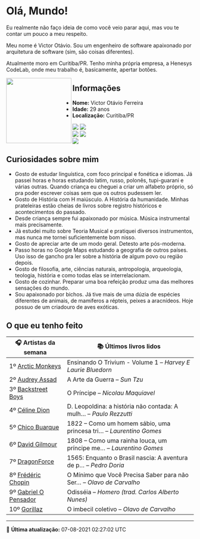 # Olá, Mundo!

Eu realmente não faço ideia de como você veio parar aqui, mas vou te contar um pouco a meu respeito.

Meu nome é Victor Otávio. Sou um engenheiro de software apaixonado por arquitetura de software (sim, são coisas diferentes).

Atualmente moro em Curitiba/PR. Tenho minha própria empresa, a Henesys CodeLab, onde meu trabalho é, basicamente, apertar botões.

<img align="left" src="https://github.com/vctrtvfrrr/vctrtvfrrr/raw/master/octocat.png" alt="" width="175" />

## Informações

- **Nome:** Victor Otávio Ferreira
- **Idade:** 29 anos
- **Localização:** Curitiba/PR

[![](https://img.shields.io/badge/LinkedIn-victorotavio-blue)](https://www.linkedin.com/in/victorotavio/) [![](https://img.shields.io/badge/Twitter-@vctrtvfrrr-blue)](https://twitter.com/vctrtvfrrr)  
[![](https://img.shields.io/badge/GitHub-vctrtvfrrr-24292e)](https://github.com/vctrtvfrrr) [![](https://img.shields.io/badge/GitLab-vctrtvfrrr-ec5d16)](https://gitlab.com/vctrtvfrrr)  
[![](https://img.shields.io/badge/Email-victor@otavioferreira.com.br-red)](mailto:victor@otavioferreira.com.br)  

## Curiosidades sobre mim

-   Gosto de estudar linguística, com foco principal e fonética e idiomas. Já passei horas e horas estudando latim, russo, polonês, tupi-guarani e várias outras. Quando criança eu cheguei a criar um alfabeto próprio, só pra poder escrever coisas sem que os outros pudessem ler.
-   Gosto de História com H maiúsculo. A História da humanidade. Minhas prateleiras estão cheias de livros sobre registro históricos e acontecimentos do passado.
-   Desde criança sempre fui apaixonado por música. Música instrumental mais precisamente.
-   Já estudei muito sobre Teoria Musical e pratiquei diversos instrumentos, mas nunca me tornei suficientemente bom nisso.
-   Gosto de apreciar arte de um modo geral. Detesto arte pós-moderna.
-   Passo horas no Google Maps estudando a geografia de outros países. Uso isso de gancho pra ler sobre a história de algum povo ou região depois.
-   Gosto de filosofia, arte, ciências naturais, antropologia, arqueologia, teologia, história e como todas elas se interrelacionam.
-   Gosto de cozinhar. Preparar uma boa refeição produz uma das melhores sensações do mundo.
-   Sou apaixonado por bichos. Já tive mais de uma dúzia de espécies diferentes de animais, de mamiferos a répteis, peixes a aracnídeos. Hoje possuo de um criadouro de aves exóticas.


## O que eu tenho feito

|                           🎧 Artistas da semana                           |                      📚 Últimos livros lidos                      |
|---------------------------------------------------------------------------|-------------------------------------------------------------------|
| 1º [Arctic Monkeys](https://www.last.fm/music/Arctic+Monkeys)             | Ensinando O Trivium - Volume 1	–	_Harvey E Laurie Bluedorn_         |
| 2º [Audrey Assad](https://www.last.fm/music/Audrey+Assad)                 | A Arte da Guerra	–	_Sun Tzu_                                        |
| 3º [Backstreet Boys](https://www.last.fm/music/Backstreet+Boys)           | O Príncipe	–	_Nicolau Maquiavel_                                    |
| 4º [Céline Dion](https://www.last.fm/music/C%C3%A9line+Dion)              | D. Leopoldina: a história não contada: A mulh…	–	_Paulo Rezzutti_   |
| 5º [Chico Buarque](https://www.last.fm/music/Chico+Buarque)               | 1822 – Como um homem sábio, uma princesa tri…	–	_Laurentino Gomes_  |
| 6º [David Gilmour](https://www.last.fm/music/David+Gilmour)               | 1808 – Como uma rainha louca, um príncipe me…	–	_Laurentino Gomes_  |
| 7º [DragonForce](https://www.last.fm/music/DragonForce)                   | 1565: Enquanto o Brasil nascia: A aventura de p…	–	_Pedro Doria_    |
| 8º [Frédéric Chopin](https://www.last.fm/music/Fr%C3%A9d%C3%A9ric+Chopin) | O Mínimo que Você Precisa Saber para não Ser…	–	_Olavo de Carvalho_ |
| 9º [Gabriel O Pensador](https://www.last.fm/music/Gabriel+O+Pensador)     | Odisséia	–	_Homero (trad. Carlos Alberto Nunes)_                    |
| 10º [Gorillaz](https://www.last.fm/music/Gorillaz)                        | O imbecil coletivo	–	_Olavo de Carvalho_                            |


---

🚀 **Última atualização:** 07-08-2021 02:27:02 UTC